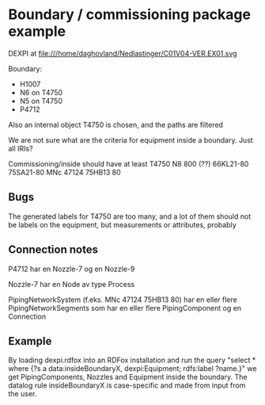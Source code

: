 # Boundary / commissioning package example

DEXPI at [file:///home/daghovland/Nedlastinger/C01V04-VER.EX01.svg](file:///home/daghovland/Nedlastinger/C01V04-VER.EX01.svg)

Boundary: 

* H1007
* N6 on T4750
* N5 on T4750
* P4712

Also an internal object T4750 is chosen, and the paths are filtered

We are not sure what are the criteria for equipment inside a boundary. Just all IRIs?

Commissioning/inside should have at least
T4750
N8 800 (??)
66KL21-80
75SA21-80 
MNc 47124 75HB13 80

## Bugs
The generated labels for T4750 are too many, and a lot of them should not be labels on the equipment, but measurements or attributes, probably

## Connection notes

P4712 har en Nozzle-7 og en Nozzle-9 

Nozzle-7 har en Node av type Process


PipingNetworkSystem (f.eks. MNc 47124 75HB13 80)
har en eller flere PipingNetworkSegments
som har en eller flere PipingComponent og en Connection

 <Connection FromID="PipeReducer-1" FromNode="2" ToID="Nozzle-7" ToNode="1"/>

 ## Example
 By loading dexpi.rdfox into an RDFox installation and run the query "select * where {?s a data:insideBoundaryX, dexpi:Equipment; rdfs:label ?name.}" we get 
 PipingComponents, Nozzles and Equipment inside the boundary. 
 The datalog rule insideBoundaryX is case-specific and made from input from the user. 